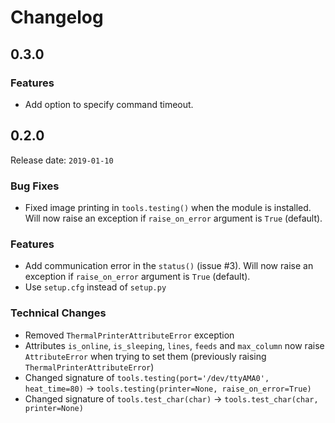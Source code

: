 # Changelog

## 0.3.0

### Features

- Add option to specify command timeout.
## 0.2.0

Release date: `2019-01-10`

### Bug Fixes

- Fixed image printing in `tools.testing()` when the module is installed. Will now raise an exception if `raise_on_error` argument is `True` (default).

### Features

- Add communication error in the `status()` (issue #3). Will now raise an exception if `raise_on_error` argument is `True` (default).
- Use `setup.cfg` instead of `setup.py`

### Technical Changes

- Removed `ThermalPrinterAttributeError` exception
- Attributes `is_online`, `is_sleeping`, `lines`, `feeds` and `max_column` now raise `AttributeError` when trying to set them (previously raising `ThermalPrinterAttributeError`)
- Changed signature of `tools.testing(port='/dev/ttyAMA0', heat_time=80)` -> `tools.testing(printer=None, raise_on_error=True)`
- Changed signature of `tools.test_char(char)` -> `tools.test_char(char, printer=None)`
